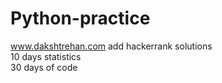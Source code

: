 # Python-practice
www.dakshtrehan.com
add hackerrank solutions
<br> 10 days statistics
<br> 30 days of code

